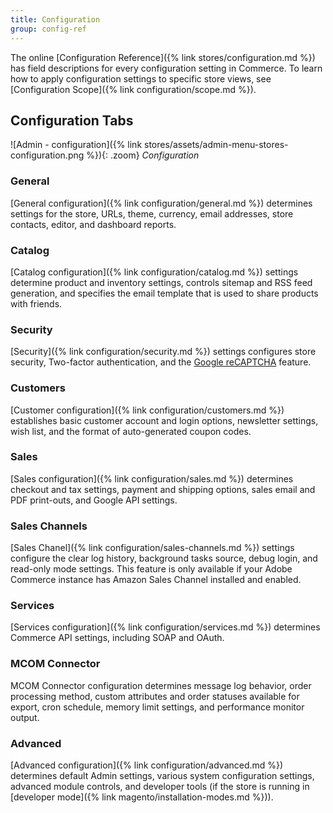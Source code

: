 ```yaml
---
title: Configuration
group: config-ref
---
```


The online [Configuration Reference]({% link stores/configuration.md %}) has field descriptions for every configuration setting in Commerce. To learn how to apply configuration settings to specific store views, see [Configuration Scope]({% link configuration/scope.md %}).

## Configuration Tabs

![Admin - configuration]({% link stores/assets/admin-menu-stores-configuration.png %}){: .zoom}
_Configuration_

### General

[General configuration]({% link configuration/general.md %}) determines settings for the store, URLs, theme, currency, email addresses, store contacts, editor, and dashboard reports.

### Catalog

[Catalog configuration]({% link configuration/catalog.md %}) settings determine product and inventory settings, controls sitemap and RSS feed generation, and specifies the email template that is used to share products with friends.

### Security

[Security]({% link configuration/security.md %}) settings configures store security, Two-factor authentication, and the [Google reCAPTCHA](https://www.google.com/recaptcha/about/) feature.

### Customers

[Customer configuration]({% link configuration/customers.md %}) establishes basic customer account and login options, newsletter settings, wish list, and the format of auto-generated coupon codes.

### Sales

[Sales configuration]({% link configuration/sales.md %}) determines checkout and tax settings, payment and shipping options, sales email and PDF print-outs, and Google API settings.

### Sales Channels

[Sales Chanel]({% link configuration/sales-channels.md %}) settings configure the clear log history, background tasks source, debug login, and read-only mode settings. This feature is only available if your Adobe Commerce instance has Amazon Sales Channel installed and enabled.

### Services

[Services configuration]({% link configuration/services.md %}) determines Commerce API settings, including SOAP and OAuth.

### MCOM Connector

MCOM Connector configuration determines message log behavior, order processing method, custom attributes and order statuses available for export, cron schedule, memory limit settings, and performance monitor output.

### Advanced

[Advanced configuration]({% link configuration/advanced.md %}) determines default Admin settings, various system configuration settings, advanced module controls, and developer tools (if the store is running in [developer mode]({% link magento/installation-modes.md %})).
